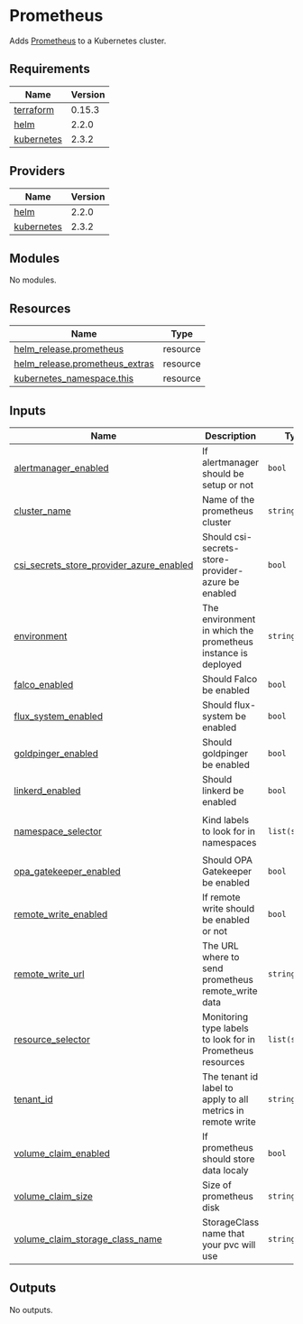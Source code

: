 # Prometheus

Adds [Prometheus](https://github.com/prometheus-community/helm-charts/tree/main/charts/kube-prometheus-stack) to a Kubernetes cluster.

## Requirements

| Name | Version |
|------|---------|
| <a name="requirement_terraform"></a> [terraform](#requirement\_terraform) | 0.15.3 |
| <a name="requirement_helm"></a> [helm](#requirement\_helm) | 2.2.0 |
| <a name="requirement_kubernetes"></a> [kubernetes](#requirement\_kubernetes) | 2.3.2 |

## Providers

| Name | Version |
|------|---------|
| <a name="provider_helm"></a> [helm](#provider\_helm) | 2.2.0 |
| <a name="provider_kubernetes"></a> [kubernetes](#provider\_kubernetes) | 2.3.2 |

## Modules

No modules.

## Resources

| Name | Type |
|------|------|
| [helm_release.prometheus](https://registry.terraform.io/providers/hashicorp/helm/2.2.0/docs/resources/release) | resource |
| [helm_release.prometheus_extras](https://registry.terraform.io/providers/hashicorp/helm/2.2.0/docs/resources/release) | resource |
| [kubernetes_namespace.this](https://registry.terraform.io/providers/hashicorp/kubernetes/2.3.2/docs/resources/namespace) | resource |

## Inputs

| Name | Description | Type | Default | Required |
|------|-------------|------|---------|:--------:|
| <a name="input_alertmanager_enabled"></a> [alertmanager\_enabled](#input\_alertmanager\_enabled) | If alertmanager should be setup or not | `bool` | `false` | no |
| <a name="input_cluster_name"></a> [cluster\_name](#input\_cluster\_name) | Name of the prometheus cluster | `string` | n/a | yes |
| <a name="input_csi_secrets_store_provider_azure_enabled"></a> [csi\_secrets\_store\_provider\_azure\_enabled](#input\_csi\_secrets\_store\_provider\_azure\_enabled) | Should csi-secrets-store-provider-azure be enabled | `bool` | `false` | no |
| <a name="input_environment"></a> [environment](#input\_environment) | The environment in which the prometheus instance is deployed | `string` | n/a | yes |
| <a name="input_falco_enabled"></a> [falco\_enabled](#input\_falco\_enabled) | Should Falco be enabled | `bool` | `false` | no |
| <a name="input_flux_system_enabled"></a> [flux\_system\_enabled](#input\_flux\_system\_enabled) | Should flux-system be enabled | `bool` | `false` | no |
| <a name="input_goldpinger_enabled"></a> [goldpinger\_enabled](#input\_goldpinger\_enabled) | Should goldpinger be enabled | `bool` | `false` | no |
| <a name="input_linkerd_enabled"></a> [linkerd\_enabled](#input\_linkerd\_enabled) | Should linkerd be enabled | `bool` | `false` | no |
| <a name="input_namespace_selector"></a> [namespace\_selector](#input\_namespace\_selector) | Kind labels to look for in namespaces | `list(string)` | <pre>[<br>  "platform"<br>]</pre> | no |
| <a name="input_opa_gatekeeper_enabled"></a> [opa\_gatekeeper\_enabled](#input\_opa\_gatekeeper\_enabled) | Should OPA Gatekeeper be enabled | `bool` | `false` | no |
| <a name="input_remote_write_enabled"></a> [remote\_write\_enabled](#input\_remote\_write\_enabled) | If remote write should be enabled or not | `bool` | `true` | no |
| <a name="input_remote_write_url"></a> [remote\_write\_url](#input\_remote\_write\_url) | The URL where to send prometheus remote\_write data | `string` | n/a | yes |
| <a name="input_resource_selector"></a> [resource\_selector](#input\_resource\_selector) | Monitoring type labels to look for in Prometheus resources | `list(string)` | <pre>[<br>  "platform"<br>]</pre> | no |
| <a name="input_tenant_id"></a> [tenant\_id](#input\_tenant\_id) | The tenant id label to apply to all metrics in remote write | `string` | `""` | no |
| <a name="input_volume_claim_enabled"></a> [volume\_claim\_enabled](#input\_volume\_claim\_enabled) | If prometheus should store data localy | `bool` | `true` | no |
| <a name="input_volume_claim_size"></a> [volume\_claim\_size](#input\_volume\_claim\_size) | Size of prometheus disk | `string` | `"5Gi"` | no |
| <a name="input_volume_claim_storage_class_name"></a> [volume\_claim\_storage\_class\_name](#input\_volume\_claim\_storage\_class\_name) | StorageClass name that your pvc will use | `string` | `"default"` | no |

## Outputs

No outputs.
